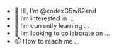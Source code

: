 - 👋 Hi, I’m @codexG5w62end
- 👀 I’m interested in ...
- 🌱 I’m currently learning ...
- 💞️ I’m looking to collaborate on ...
- 📫 How to reach me ...

<!---
codexG5w62end/codexG5w62end is a ✨ special ✨ repository because its `README.md` (this file) appears on your GitHub profile.
You can click the Preview link to take a look at your changes.
--->
